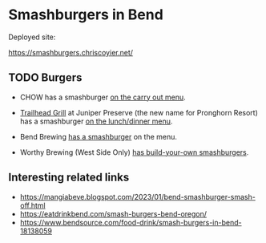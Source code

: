 # Smashburgers in Bend

Deployed site:

https://smashburgers.chriscoyier.net/

## TODO Burgers

- CHOW has a smashburger [on the carry out menu](https://www.bendinspoon.com/carryout-menu).

- [Trailhead Grill](https://juniperpreserve.com/dine/trailhead-grill/) at Juniper Preserve (the new name for Pronghorn Resort) has a smashburger [on the lunch/dinner menu](https://juniperpreserve.com/wp-content/uploads/2023/07/THGMain_2306.pdf).

- Bend Brewing [has a smashburger](https://www.bendbrewingco.com/the-pub) on the menu.

- Worthy Brewing (West Side Only) [has build-your-own smashburgers](https://worthy.beer/brewery-with-food-bend/burgers-bend-oregon/).

## Interesting related links

- https://mangiabeve.blogspot.com/2023/01/bend-smashburger-smash-off.html
- https://eatdrinkbend.com/smash-burgers-bend-oregon/
- https://www.bendsource.com/food-drink/smash-burgers-in-bend-18138059
